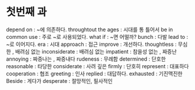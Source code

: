 # 첫번째 과
depend on : ~에 의존하다.
throughtout the ages : 시대를 통 틀어서
be in common use : 주로 ~로 사용되었다.
what if : ~면 어떨까?
bunch : 다발
lead to : ~로 이어지다.
era : 시대
approach : 접근
improve : 개선하다.
thoughtless : 무심한 , 배려심 없는
inconsiderate : 배려심 없는
impatient  : 참을성 없는 , 짜증난
annoying : 짜증나는 , 짜증내다
rudeness : 무례함
determined : 단호한
reasonable : 타당한
considerate : 사려 깊은
firmly : 단호히
represent  : 대표하다
cooperation : 협조
greeting : 인사
replied : 대답하다.
exhausted : 기진맥진한
Beside : 게다가
desperate : 절망적인, 필사적인